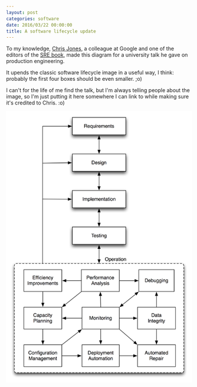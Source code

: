 ```yaml
---
layout: post
categories: software
date: 2016/03/22 00:00:00
title: A software lifecycle update
---
```

To my knowledge, <a href="https://plus.google.com/107697769598608888750">Chris Jones</a>, a colleague at Google and one of the editors of the <a href="http://shop.oreilly.com/product/0636920041528.do">SRE book</a>, made this diagram for a university talk he gave on production engineering.

It upends the classic software lifecycle image in a useful way, I think: probably the first four boxes should be even smaller. ;o)

I can't for the life of me find the talk, but I'm always telling people about the image, so I'm just putting it here somewhere I can link to while making sure it's credited to Chris. :o)

<img src="/img/life-of-software-cdjones.png" alt="A software lifecycle process diagram making it clear how important the operations part is." width="600" />
